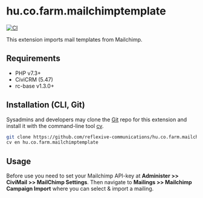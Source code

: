 # hu.co.farm.mailchimptemplate

[![CI](https://github.com/reflexive-communications/hu.co.farm.mailchimptemplate/actions/workflows/main.yml/badge.svg)](https://github.com/reflexive-communications/hu.co.farm.mailchimptemplate/actions/workflows/main.yml)

This extension imports mail templates from Mailchimp.

## Requirements

* PHP v7.3+
* CiviCRM (5.47)
* rc-base v1.3.0+

## Installation (CLI, Git)

Sysadmins and developers may clone the [Git](https://en.wikipedia.org/wiki/Git) repo for this extension and
install it with the command-line tool [cv](https://github.com/civicrm/cv).

```bash
git clone https://github.com/reflexive-communications/hu.co.farm.mailchimptemplate.git
cv en hu.co.farm.mailchimptemplate
```

## Usage

Before use you need to set your Mailchimp API-key at **Administer >> CiviMail >> MailChimp Settings**.
Then navigate to **Mailings >> Mailchimp Campaign Import** where you can select & import a mailing.
